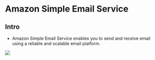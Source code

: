 # Amazon Simple Email Service

## Intro
* Amazon Simple Email Service enables you to send and receive
  email using a reliable and scalable email platform.

[<img src="https://i.imgur.com/e9EpPg1.png">](https://i.imgur.com/e9EpPg1.png)
